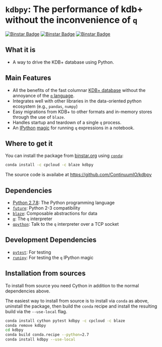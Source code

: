 # `kdbpy`: The performance of kdb+ without the inconvenience of `q`

[![Binstar Badge](https://binstar.org/cpcloud/kdbpy/badges/build.svg)](https://binstar.org/cpcloud/kdbpy/builds)
[![Binstar Badge](https://binstar.org/cpcloud/kdbpy/badges/version.svg)](https://binstar.org/cpcloud/kdbpy)
[![Binstar Badge](https://binstar.org/cpcloud/kdbpy/badges/installer/conda.svg)](https://conda.binstar.org/cpcloud)

## What it is

* A way to drive the KDB+ database using Python.

## Main Features

* All the benefits of the fast columnar [KDB+ database](http://kx.com/kdb-plus.php)
  without the annoyance of the [`q` language](http://en.wikipedia.org/wiki/Q_(programming_language_from_Kx_Systems)).
* Integrates well with other libraries in the data-oriented python
  ecosystem (e.g., `pandas`, `numpy`)
* Easy migrations from KDB+ to other formats and in-memory stores
  through the use of `blaze`.
* Handles startup and teardown of a single `q` process.
* An [IPython](http://www.ipython.org) [magic](http://ipython.org/ipython-doc/stable/interactive/tutorial.html#magic-functions)
  for running `q` expressions in a notebook.


## Where to get it

You can install the package from [binstar.org](http://www.binstar.org)
using [`conda`](http://conda.pydata.org):

```sh
conda install -c cpcloud -c blaze kdbpy
```

The source code is availabe at https://github.com/ContinuumIO/kdbpy

## Dependencies

* [Python 2.7.8](http://www.python.org): The Python programming language
* [`future`](http://python-future.org): Python 2-3 compatibility
* [`blaze`](https://github.com/ContinuumIO/blaze): Composable
  abstractions for data
* [`q`](http://github.com/ContinuumIO/conda-q): The `q` interpreter
* [`qpython`](https://github.com/exxceleron/qPython): Talk to the `q` interpreter over a TCP socket


## Development Dependencies

* [`pytest`](http://www.pytest.org): For testing
* [`runipy`](https://github.com/paulgb/runipy): For testing the `q`
  IPython magic

## Installation from sources

To install from source you need Cython in addition to the normal
dependencies above.

The easiest way to install from source is to install via `conda` as
above, uninstall the package, then build the `conda` recipe and install
the resulting build via the `--use-local` flag.

```sh
conda install cython pytest kdbpy -c cpcloud -c blaze
conda remove kdbpy
cd kdbpy
conda build conda.recipe --python=2.7
conda install kdbpy --use-local
```
